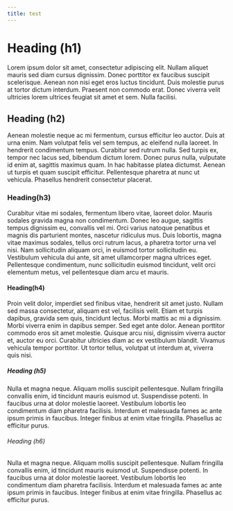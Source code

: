 ```yaml
---
title: test
---
```


# Heading (h1)

Lorem ipsum dolor sit amet, consectetur adipiscing elit. Nullam aliquet mauris sed diam cursus dignissim. Donec porttitor ex faucibus suscipit scelerisque. Aenean non nisi eget eros luctus tincidunt. Duis molestie purus at tortor dictum interdum. Praesent non commodo erat. Donec viverra velit ultricies lorem ultrices feugiat sit amet et sem. Nulla facilisi.

## Heading (h2)

Aenean molestie neque ac mi fermentum, cursus efficitur leo auctor. Duis at urna enim. Nam volutpat felis vel sem tempus, ac eleifend nulla laoreet. In hendrerit condimentum tempus. Curabitur sed rutrum nulla. Sed turpis ex, tempor nec lacus sed, bibendum dictum lorem. Donec purus nulla, vulputate id enim at, sagittis maximus quam. In hac habitasse platea dictumst. Aenean ut turpis et quam suscipit efficitur. Pellentesque pharetra at nunc ut vehicula. Phasellus hendrerit consectetur placerat.

### Heading(h3)
Curabitur vitae mi sodales, fermentum libero vitae, laoreet dolor. Mauris sodales gravida magna non condimentum. Donec leo augue, sagittis tempus dignissim eu, convallis vel mi. Orci varius natoque penatibus et magnis dis parturient montes, nascetur ridiculus mus. Duis lobortis, magna vitae maximus sodales, tellus orci rutrum lacus, a pharetra tortor urna vel nisi. Nam sollicitudin aliquam orci, in euismod tortor sollicitudin eu. Vestibulum vehicula dui ante, sit amet ullamcorper magna ultrices eget. Pellentesque condimentum, nunc sollicitudin euismod tincidunt, velit orci elementum metus, vel pellentesque diam arcu et mauris.

#### Heading(h4)
Proin velit dolor, imperdiet sed finibus vitae, hendrerit sit amet justo. Nullam sed massa consectetur, aliquam est vel, facilisis velit. Etiam et turpis dapibus, gravida sem quis, tincidunt lectus. Morbi mattis ac mi a dignissim. Morbi viverra enim in dapibus semper. Sed eget ante dolor. Aenean porttitor commodo eros sit amet molestie. Quisque arcu nisi, dignissim viverra auctor et, auctor eu orci. Curabitur ultricies diam ac ex vestibulum blandit. Vivamus vehicula tempor porttitor. Ut tortor tellus, volutpat ut interdum at, viverra quis nisi.

##### Heading (h5)
Nulla et magna neque. Aliquam mollis suscipit pellentesque. Nullam fringilla convallis enim, id tincidunt mauris euismod ut. Suspendisse potenti. In faucibus urna at dolor molestie laoreet. Vestibulum lobortis leo condimentum diam pharetra facilisis. Interdum et malesuada fames ac ante ipsum primis in faucibus. Integer finibus at enim vitae fringilla. Phasellus ac efficitur purus.

###### Heading (h6)
Nulla et magna neque. Aliquam mollis suscipit pellentesque. Nullam fringilla convallis enim, id tincidunt mauris euismod ut. Suspendisse potenti. In faucibus urna at dolor molestie laoreet. Vestibulum lobortis leo condimentum diam pharetra facilisis. Interdum et malesuada fames ac ante ipsum primis in faucibus. Integer finibus at enim vitae fringilla. Phasellus ac efficitur purus.

